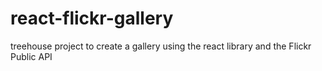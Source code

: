 # react-flickr-gallery
treehouse project to create a gallery using the react library and the Flickr Public API
